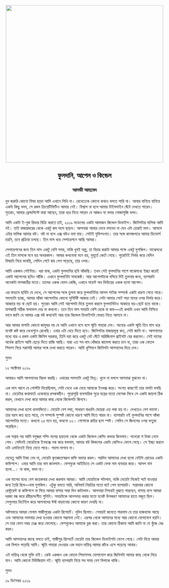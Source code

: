 <div align=center> <img align=center src='../images/prothomalo/ফুলদানি,-আপেল-ও-কিন্ডেল@আলভী-আহমেদ' width=500px >

<h2 align=center>ফুলদানি, আপেল ও কিন্ডেল</h4><h3 align=center>আলভী আহমেদ</h3></div>

খুব জরুরি কোনো বিষয় ছাড়া আমি এখানে লিখি না। রেখেঢেকে কোনো কথাও বলতে পারি না। আবার বানিয়ে বানিয়ে একটা কিছু বলব, সে রকম ক্রিয়েটিভিটিও আমার নেই। বিশ্বাস না হলে আমার টাইমলাইন ঘেঁটে দেখতে পারেন। সুতরাং, আমার ফ্রেন্ডলিস্টে যারা আছেন, তারা ধরে নিতে পারেন যে আজও যা বলার সোজাসুজি বলব।

আমি একটা ই-বুক রিডার বিক্রি করতে চাই, ২০১৯ মডেলের একটা আমাজন কিন্ডেল ডিভাইস। জিনিসটার মালিক আমি নই। তাই বাজারদরের থেকে একটু কম দামে ছাড়ব। আপনারা আবার ভেবে বসবেন না যেন এটা চোরাই মাল। আসলে এটার মালিক আমার বউ। বউ না বলে এক্স বউও বলা যায়। সেটাই যুক্তিসংগত। তার সঙ্গে কাগজপত্রে আমার ডিভোর্স হয়নি, তবে প্রক্রিয়া চলছে। তিন মাস ধরে সেপারেশনে আছি আমরা।

সেপারেশনের জন্য তিন মাস একটু বেশি সময়, নাকি খুবই অল্প, তা বিচার করাটা আমার পক্ষে একটু মুশকিল। মাঝেমধ্যে এই তিন মাসকে মনে হয় অনন্তকাল। আবার কখনোবা মনে হয়, মুহূর্তে কেটে গেছে। পুরোটাই নির্ভর করে যেদিন বিষয়টা নিয়ে ভাবছি, সেদিন পেটে কয় পেগ পড়েছে, তার ওপর।

আমি একজন পেইন্টার। ধরা যাক, একটা ফুলদানির ছবি আঁকছি। তখন সেই ফুলদানির পাশে মাঝেমধ্যে ইচ্ছা করেই একটা আপেলের ছবিও আঁকি। এখানে ফুলদানিটা সাবজেক্ট। আর আপেলটাকে বসিয়ে দিই তুলনার জন্য, ব্যাপারটা অনেকটা মাপকাঠির মতো। চালের একক যেমন কেজি, এখানে পয়েন্ট অব ভিউয়ের একক হলো আপেল।

এর মাধ্যমে ছবিটা যে দেখে, সে আপেলের সঙ্গে তুলনা করে ফুলদানিটার আসল সাইজ সম্পর্কে একটা ধারণা পেতে পারে। সমস্যাটা হচ্ছে, আমার আঁকা আপেলটার কোনো সুনির্দিষ্ট আকার নেই। সেটা আমার পেটে পড়া মদের ওপর নির্ভর করে। আকারে বড় বা ছোট হয়। সুতরাং আমি সেই আপেলটা দিয়ে তুলনা করলে ফুলদানিটাও আকারে বড়-ছোট হতে থাকে। মাপকাঠি সঠিক ফলাফল দেয় না কখনো। তবে তিন মাস সময়টা বেশি হোক বা কম—এই কথাটা এখন আমি নিশ্চিত ভাবে জানি যে আমার এক্স বউ কখনোই আর তার কিন্ডেল ডিভাইসটা ফেরত নিতে আসবে না।

আর আমার বাসাটা কোনো জাদুঘর নয় যে আমি এখানে বসে বসে স্মৃতি পাহারা দেব। অন্যের একটা স্মৃতি তিন মাস ধরে যথেষ্ট কষ্ট করে দেখেশুনে রেখেছি। এবার এটা বেচে দিতে হবে। জিনিসটার বাজারমূল্য কত, সেটা জানি না। আপনাদের মধ্যে যার এ রকম একটা জিনিস দরকার, তিনি দয়া করে একটু নেট ঘেঁটে অরিজিনাল প্রাইসটা বের করবেন। সেই দামের অর্ধেক প্রাইসে আমি ছেড়ে দিতে রাজি আছি। যারা এত সব দাম খোঁজার ঝামেলা করতে চান না, তারা এক বোতল শিভাস নিয়ে সরাসরি আমার সঙ্গে দেখা করতে পারেন। আমি খুশিমনে জিনিসটা আপনাদের দিয়ে দেব।

সুমন

১২ অক্টোবর ২০১৯

আবারও আমি আপনাদের বিরক্ত করছি। এবারের সমস্যাটা একটু ভিন্ন। খুলে না বললে আপনারা বুঝবেন না।

এক মাস আগে যে পোস্টটা দিয়েছিলাম, সেটা দেখে এক মেয়ে আমাকে ইনবক্স করে। সংগত কারণেই তার নামটা বলছি না। মেয়েটার কথাবার্তা একেবারে রসকষহীন। পুরোপুরি ব্যবসায়িক সুরে যন্ত্রের মতো মেসেজ লিখে সে একটা জায়গা ঠিক করল, যেখানে দেখা করে আমার কাছ থেকে কিন্ডেলটা কিনবে।

আমাদের দেখা হলো ধানমন্ডিতে। মেয়েটা বেশ লম্বা, সাধারণ বাঙালি মেয়েরা এত লম্বা হয় না। দেখতেও বেশ ভালো। তার বয়স কত হতে পারে, সে সম্পর্কে সুস্পষ্ট কোনো ধারণা আমি দিতে পারব না। ব্যাপারটা ওই ফুলদানির পাশে আঁকা আপেলটার মতো। কখনো ২৫ মনে হয়, কখনো ৩২। পোশাকে রুচির ছাপ স্পষ্ট। সেদিন সে জিনসের ওপর ফতুয়া পরেছিল।

এক সপ্তাহ পর আমি বসুন্ধরা শপিং মলের ছয়তলা থেকে একটা কিন্ডেল কেসিং কভার কিনলাম। পনেরো শ টাকা নেমে গেল। সেদিনই মেয়েটাকে ইনবক্সে নক করে বললাম, আমার বউ কিন্ডলের একটা কেসিংও ফেলে গেছে। সে ইচ্ছা করলে ওটা এমনিতেই নিয়ে যেতে পারে। পয়সা লাগবে না।

যেহেতু আমি টাকা নেব না, মেয়েটা কৃতজ্ঞতাস্বরূপ কফি অফার করল। পরদিন আমাদের দেখা হলো বেইলি রোডের একটা কফিশপে। এবার আমি তার নাম জানলাম। ফেসবুকে আইডিতে সে একটা ফেক নাম ব্যবহার করে। আসল নাম হলো...। না থাক, বলব না।

এক মাসের মধ্যে বেশ কয়েকবার দেখা করলাম আমরা। আমি মেয়েটাকে পটালাম, নাকি মেয়েটা নিজেই পটে যাওয়ার জন্য তৈরি ছিল—বলা মুশকিল। এটুকু বলতে পারি, অনিবার্য নিয়তির মতো ঘটে গেল ব্যাপারটা। সপ্তমবার কোনো রেস্টুরেন্ট বা কফিশপে না গিয়ে আমরা বাসায় সারা দিন কাটালাম। আপনারা নিশ্চয়ই বুঝতে পারছেন, বাসায় বসে আমরা দরজা বন্ধ করে রবীন্দ্রসংগীত শুনিনি। সময়টাকে আনন্দময় করার মতো যথেষ্ট উপকরণ আমাদের হাতে মজুত ছিল। সেগুলোর ডিটেইল করে আপনাদের ঈর্ষা বাড়ানোর কোনো কারণ দেখছি না।

অষ্টমবারে আমরা গেলাম গাজীপুরের একটা রিসোর্টে। দুদিন ছিলাম। সেবারই জানতে পারলাম যে তার হাজব্যান্ড আছে এবং আমাদের নবমবার দেখা হওয়ার কোনো সম্ভাবনা নেই। এরপর থেকে আমাদের মধ্যে আর কোনো যোগাযোগ হয়নি। সে তার ফোন নম্বর চেঞ্জ করে ফেলেছে। ফেসবুকেও আমাকে ব্লক করা। তার কোনো ঠিকানা আমি জানি না যে খুঁজে বের করব।

আমি আপনাদের কাছে বলতে চাই, গাজীপুর রিসোর্টে মেয়েটা তার কিন্ডেল ডিভাইসটা ফেলে গেছে। সেটা নিয়ে আবার এক বিপদে পড়েছি আমি। স্মৃতি পাহারা দেওয়ার এক মহান দায়িত্ব আমার কাঁধে এসে পড়েছে আবার।

এই দায়িত্ব থেকে মুক্তি চাই। কেউ একজন এক বোতল শিভাসসহ যোগাযোগ করে জিনিসটা আমার কাছ থেকে নিয়ে যান। আমি কোনো মিউজিয়াম নই। স্মৃতি ব্যাপারটা নিয়ে সব সময় বেশ বিপাকে থাকি।

সুমন

১৯ ডিসেম্বর ২০১৯


